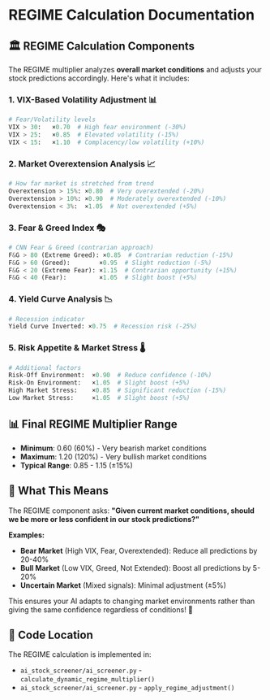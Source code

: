 # REGIME Calculation Documentation

## 🏛️ REGIME Calculation Components

The REGIME multiplier analyzes **overall market conditions** and adjusts your stock predictions accordingly. Here's what it includes:

### **1. VIX-Based Volatility Adjustment** 📊
```python
# Fear/Volatility levels
VIX > 30:   ×0.70  # High fear environment (-30%)
VIX > 25:   ×0.85  # Elevated volatility (-15%)
VIX < 15:   ×1.10  # Complacency/low volatility (+10%)
```

### **2. Market Overextension Analysis** 📈
```python
# How far market is stretched from trend
Overextension > 15%: ×0.80  # Very overextended (-20%)
Overextension > 10%: ×0.90  # Moderately overextended (-10%)
Overextension < 3%:  ×1.05  # Not overextended (+5%)
```

### **3. Fear & Greed Index** 🎭
```python
# CNN Fear & Greed (contrarian approach)
F&G > 80 (Extreme Greed): ×0.85  # Contrarian reduction (-15%)
F&G > 60 (Greed):        ×0.95  # Slight reduction (-5%)
F&G < 20 (Extreme Fear): ×1.15  # Contrarian opportunity (+15%)
F&G < 40 (Fear):         ×1.05  # Slight boost (+5%)
```

### **4. Yield Curve Analysis** 📉
```python
# Recession indicator
Yield Curve Inverted: ×0.75  # Recession risk (-25%)
```

### **5. Risk Appetite & Market Stress** 🌡️
```python
# Additional factors
Risk-Off Environment:  ×0.90  # Reduce confidence (-10%)
Risk-On Environment:   ×1.05  # Slight boost (+5%)
High Market Stress:    ×0.85  # Significant reduction (-15%)
Low Market Stress:     ×1.05  # Slight boost (+5%)
```

## 📊 Final REGIME Multiplier Range
- **Minimum**: 0.60 (60%) - Very bearish market conditions
- **Maximum**: 1.20 (120%) - Very bullish market conditions
- **Typical Range**: 0.85 - 1.15 (±15%)

## 🎯 What This Means
The REGIME component asks: **"Given current market conditions, should we be more or less confident in our stock predictions?"**

**Examples:**
- **Bear Market** (High VIX, Fear, Overextended): Reduce all predictions by 20-40%
- **Bull Market** (Low VIX, Greed, Not Extended): Boost all predictions by 5-20%
- **Uncertain Market** (Mixed signals): Minimal adjustment (±5%)

This ensures your AI adapts to changing market environments rather than giving the same confidence regardless of conditions! 🚀

## 📍 Code Location
The REGIME calculation is implemented in:
- `ai_stock_screener/ai_screener.py` - `calculate_dynamic_regime_multiplier()`
- `ai_stock_screener/ai_screener.py` - `apply_regime_adjustment()` 